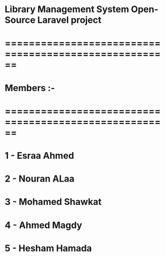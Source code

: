# Library Management System Open-Source Laravel project 
# ======================================================
# Members :- 
# ======================================================
# 1 - Esraa Ahmed
# 2 - Nouran ALaa
# 3 - Mohamed Shawkat
# 4 - Ahmed Magdy 
# 5 - Hesham Hamada

